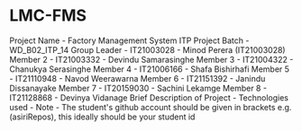 # LMC-FMS
Project Name - Factory Management System ITP Project
Batch - WD_B02_ITP_14
Group Leader - IT21003028 - Minod Perera (IT21003028)
Member 2 - IT21003332 - Devindu Samarasinghe
Member 3 - IT21004322 - Chanukya Serasinghe
Member 4 - IT21006166 - Shafa Bishirhafi
Member 5 - IT21110948 - Navod Weerawarna
Member 6 - IT21151392 - Janindu Dissanayake
Member 7 - IT20159030 - Sachini Lekamge
Member 8 - IT21128868 - Devinya Vidanage
Brief Description of Project -
Technologies used -
Note - The student's github account should be given in brackets e.g. (asiriRepos), this ideally should be your student id
